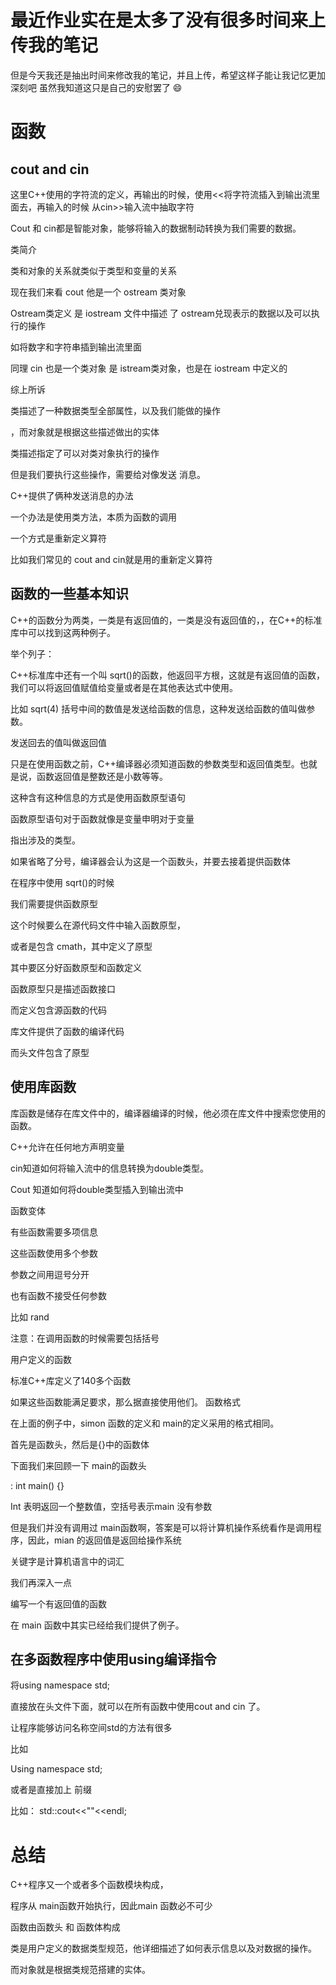 # 最近作业实在是太多了没有很多时间来上传我的笔记
但是今天我还是抽出时间来修改我的笔记，并且上传，希望这样子能让我记忆更加深刻吧
虽然我知道这只是自己的安慰罢了   😄
# 函数
## cout and cin
这里C++使用的字符流的定义，再输出的时候，使用<<将字符流插入到输出流里面去，再输入的时候 从cin>>输入流中抽取字符 

 

Cout 和 cin都是智能对象，能够将输入的数据制动转换为我们需要的数据。 

类简介 

类和对象的关系就类似于类型和变量的关系 

现在我们来看 cout 他是一个 ostream 类对象 

Ostream类定义 是 iostream 文件中描述 了 ostream兑现表示的数据以及可以执行的操作 

如将数字和字符串插到输出流里面 

同理 cin 也是一个类对象 是 istream类对象，也是在 iostream 中定义的 

综上所诉 

类描述了一种数据类型全部属性，以及我们能做的操作 

，而对象就是根据这些描述做出的实体 

类描述指定了可以对类对象执行的操作 

但是我们要执行这些操作，需要给对像发送 消息。 

C++提供了俩种发送消息的办法 

一个办法是使用类方法，本质为函数的调用 

一个方式是重新定义算符 

比如我们常见的 cout and cin就是用的重新定义算符 

 ## 函数的一些基本知识
 C++的函数分为两类，一类是有返回值的，一类是没有返回值的，，在C++的标准库中可以找到这两种例子。 

举个列子： 

C++标准库中还有一个叫 sqrt()的函数，他返回平方根，这就是有返回值的函数，我们可以将返回值赋值给变量或者是在其他表达式中使用。 

比如 sqrt(4) 括号中间的数值是发送给函数的信息，这种发送给函数的值叫做参数。 

发送回去的值叫做返回值 

只是在使用函数之前，C++编译器必须知道函数的参数类型和返回值类型。也就是说，函数返回值是整数还是小数等等。 

这种含有这种信息的方式是使用函数原型语句 

函数原型语句对于函数就像是变量申明对于变量 

指出涉及的类型。 

如果省略了分号，编译器会认为这是一个函数头，并要去接着提供函数体 

在程序中使用 sqrt()的时候 

我们需要提供函数原型 

这个时候要么在源代码文件中输入函数原型， 

或者是包含 cmath，其中定义了原型 

其中要区分好函数原型和函数定义 

函数原型只是描述函数接口 

而定义包含源函数的代码 

库文件提供了函数的编译代码 

而头文件包含了原型 
## 使用库函数
库函数是储存在库文件中的，编译器编译的时候，他必须在库文件中搜索您使用的函数。 

C++允许在任何地方声明变量 

   cin知道如何将输入流中的信息转换为double类型。 

   Cout 知道如何将double类型插入到输出流中 

函数变体 

有些函数需要多项信息 

这些函数使用多个参数 

参数之间用逗号分开 

也有函数不接受任何参数 

比如 rand 

注意：在调用函数的时候需要包括括号 

用户定义的函数 

标准C++库定义了140多个函数 

如果这些函数能满足要求，那么据直接使用他们。 
函数格式 

在上面的例子中，simon 函数的定义和 main的定义采用的格式相同。 

首先是函数头，然后是{}中的函数体 

下面我们来回顾一下 main的函数头 

  : int main() {} 

 

Int 表明返回一个整数值，空括号表示main 没有参数 

但是我们并没有调用过 main函数啊，答案是可以将计算机操作系统看作是调用程序，因此，mian 的返回值是返回给操作系统 

关键字是计算机语言中的词汇 

我们再深入一点 

编写一个有返回值的函数 

在 main 函数中其实已经给我们提供了例子。 

## 在多函数程序中使用using编译指令 
将using namespace std; 

直接放在头文件下面，就可以在所有函数中使用cout and cin 了。 

让程序能够访问名称空间std的方法有很多 

比如 

 Using namespace std; 

或者是直接加上 前缀 

比如： std::cout<<""<<endl; 

# 总结
 C++程序又一个或者多个函数模块构成， 

程序从 main函数开始执行，因此main 函数必不可少 

函数由函数头 和 函数体构成 

类是用户定义的数据类型规范，他详细描述了如何表示信息以及对数据的操作。 

而对象就是根据类规范搭建的实体。 

 











